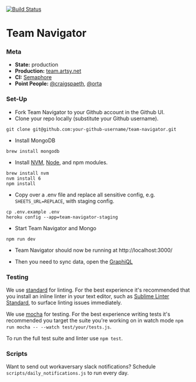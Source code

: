 [![Build Status](https://semaphoreci.com/api/v1/projects/94083eb0-a44a-4b7a-a4be-56ddc5758ac4/560485/badge.svg)](https://semaphoreci.com/artsy-it/team-navigator)

# Team Navigator

### Meta
* __State:__ production
* __Production:__ [team.artsy.net](https://team.artsy.net/)
* __CI:__ [Semaphore](https://semaphoreci.com/artsy-it/team-navigator)
* __Point People:__ [@craigspaeth](https://github.com/craigspaeth), [@orta](https://github.com/orta)

### Set-Up

- Fork Team Navigator to your Github account in the Github UI.
- Clone your repo locally (substitute your Github username).
```
git clone git@github.com:your-github-username/team-navigator.git
```
- Install MongoDB
```
brew install mongodb
```
- Install [NVM](https://github.com/creationix/nvm), [Node](https://nodejs.org/en/), and npm modules.
```
brew install nvm
nvm install 6
npm install
```
- Copy over a .env file and replace all sensitive config, e.g. `SHEETS_URL=REPLACE`,
with staging config.
```
cp .env.example .env
heroku config --app=team-navigator-staging
```
- Start Team Navigator and Mongo
```
npm run dev
```
- Team Navigator should now be running at http://localhost:3000/

- Then you need to sync data, open the [GraphiQL](http://localhost:3000/api?query=mutation%20%7B%0A%20%20sync%0A%7D)


### Testing

We use [standard](https://github.com/feross/standard) for linting. For the best experience it's recommended that you install an inline linter in your text editor, such as [Sublime Linter Standard](https://github.com/Flet/SublimeLinter-contrib-standard), to surface linting issues immediately.

We use [mocha](https://mochajs.org/) for testing. For the best experience writing tests it's recommended you target the suite you're working on in watch mode `npm run mocha -- --watch test/your/tests.js`.

To run the full test suite and linter use `npm test`.

### Scripts

Want to send out workaversary slack notifications? Schedule `scripts/daily_notifications.js` to run every day.
